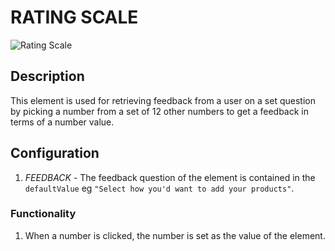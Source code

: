 # RATING SCALE

![Rating Scale](https://i.postimg.cc/fbbdMKSD/rating-scale.png)

## Description

This element is used for retrieving feedback from a user on a set question by picking a number from a set of 12 other numbers to get a feedback in terms of a number value.

## Configuration

1. *FEEDBACK* - The feedback question of the element is contained in the `defaultValue` eg `"Select how you'd want to add your products"`.

### Functionality

1. When a number is clicked, the number is set as the value of the element.
